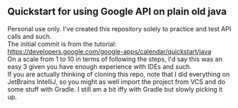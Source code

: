 ## Quickstart for using Google API on plain old java
 Personal use only.
 I've created this repository solely to practice and test API calls and such.<br>
 The initial commit is from the tutorial:<br>
 https://developers.google.com/google-apps/calendar/quickstart/java<br>
 On a scale from 1 to 10 in terms of following the steps, I'd say this was an easy 3 given you have enough experience with IDEs and such. <br>
 If you are actually thinking of cloning this repo, note that I did everything on JetBrains IntelliJ, so you might as well import the project from VCS and do some stuff with Gradle. I still am a bit iffy with Gradle but slowly picking it up.
